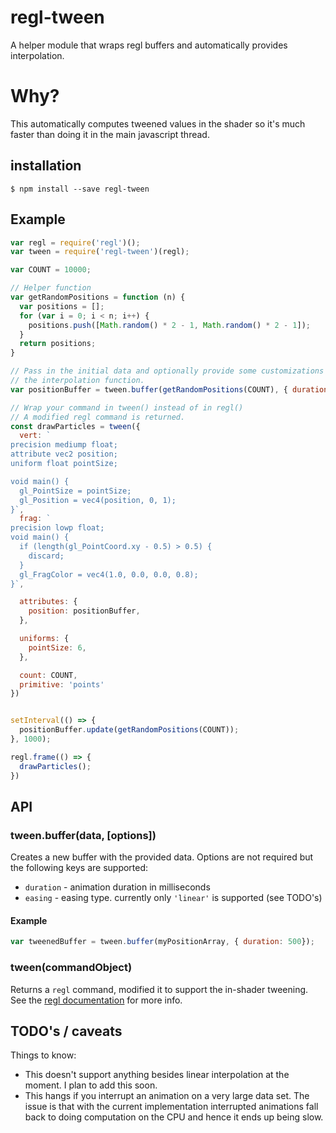 
# regl-tween

A helper module that wraps regl buffers and automatically provides interpolation.

# Why?

This automatically computes tweened values in the shader so it's much faster than
doing it in the main javascript thread.

## installation

```
$ npm install --save regl-tween
```

## Example

```js
var regl = require('regl')();
var tween = require('regl-tween')(regl);

var COUNT = 10000;

// Helper function
var getRandomPositions = function (n) {
  var positions = [];
  for (var i = 0; i < n; i++) {
    positions.push([Math.random() * 2 - 1, Math.random() * 2 - 1]);
  }
  return positions;
}

// Pass in the initial data and optionally provide some customizations to
// the interpolation function.
var positionBuffer = tween.buffer(getRandomPositions(COUNT), { duration: 2000 });

// Wrap your command in tween() instead of in regl()
// A modified regl command is returned.
const drawParticles = tween({
  vert: `
precision mediump float;
attribute vec2 position;
uniform float pointSize;

void main() {
  gl_PointSize = pointSize;
  gl_Position = vec4(position, 0, 1);
}`,
  frag: `
precision lowp float;
void main() {
  if (length(gl_PointCoord.xy - 0.5) > 0.5) {
    discard;
  }
  gl_FragColor = vec4(1.0, 0.0, 0.0, 0.8);
}`,

  attributes: {
    position: positionBuffer,
  },

  uniforms: {
    pointSize: 6,
  },

  count: COUNT,
  primitive: 'points'
})


setInterval(() => {
  positionBuffer.update(getRandomPositions(COUNT));
}, 1000);

regl.frame(() => {
  drawParticles();
})
```

## API

### tween.buffer(data, [options])

Creates a new buffer with the provided data. Options are not required but
the following keys are supported:

* `duration` - animation duration in milliseconds
* `easing` - easing type. currently only `'linear'` is supported (see TODO's)

#### Example

```js
var tweenedBuffer = tween.buffer(myPositionArray, { duration: 500});
```

### tween(commandObject)

Returns a `regl` command, modified it to support the in-shader tweening. See the
[regl documentation](https://github.com/mikolalysenko/regl) for more info.

## TODO's / caveats

Things to know:

* This doesn't support anything besides linear interpolation at the moment. I plan to add this soon.
* This hangs if you interrupt an animation on a very large data set. The issue is that with the current implementation interrupted animations fall back to doing computation on the CPU and hence it ends up being slow.
